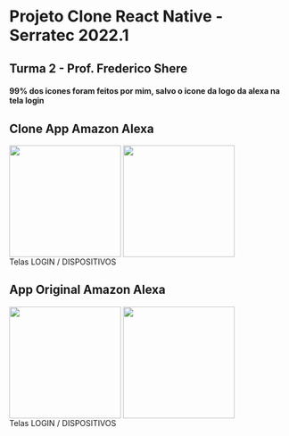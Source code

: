 <h1>Projeto Clone React Native - Serratec 2022.1</h1>
<h2>Turma 2 - Prof. Frederico Shere</h2>
<h4>99% dos icones foram feitos por mim, salvo o icone da logo da alexa na tela login</h4>
<h2>Clone App Amazon Alexa</h2>
<div align="left">
    <img align="center" src="https://i.imgur.com/Wr6Fxgz.png" width="200px">
    <img align="center" src="https://i.imgur.com/ecMNc7s.png" width="200px">
</div
<h1>Telas LOGIN / DISPOSITIVOS</h1>
<h2>App Original Amazon Alexa</h2>
<div align="left">
    <img align="center" src="https://i.imgur.com/3GcZrgw.png" width="200px">
    <img align="center" src="https://i.imgur.com/BtZWCiK.jpeg" width="200px">
</div
<h1>Telas LOGIN / DISPOSITIVOS</h1>
<br><br>